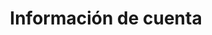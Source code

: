 ---
title: Información de cuenta 
slug: customer
excerpt: Gestione sus identificadores y sus cuentas de OVHcloud
sections: Primeros pasos, Seguridad
order: 01
---